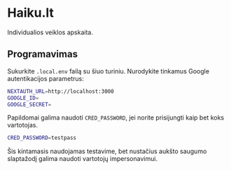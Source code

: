 # Haiku.lt

Individualios veiklos apskaita.

## Programavimas

Sukurkite `.local.env` failą su šiuo turiniu. Nurodykite tinkamus
Google autentikacijos parametrus:

```sh
NEXTAUTH_URL=http://localhost:3000
GOOGLE_ID=
GOOGLE_SECRET=
```

Papildomai galima naudoti `CRED_PASSWORD`, jei norite prisijungti
kaip bet koks vartotojas.

```sh
CRED_PASSWORD=testpass
```

Šis kintamasis naudojamas testavime, bet nustačius aukšto saugumo
slaptažodį galima naudoti vartotojų impersonavimui.

